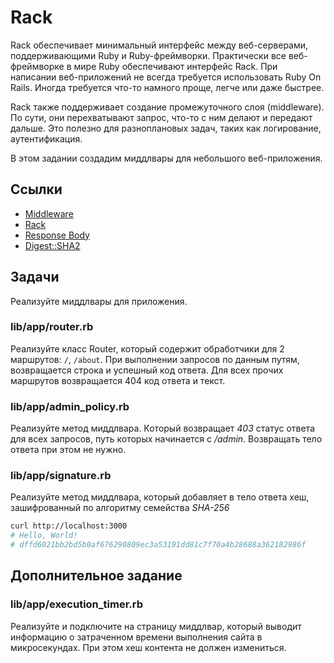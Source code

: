 # Rack

Rack обеспечивает минимальный интерфейс между веб-серверами, поддерживающими Ruby и Ruby-фреймворки. Практически все веб-фреймворке в мире Ruby обеспечивают интерфейс Rack. При написании веб-приложений не всегда требуется использовать Ruby On Rails. Иногда требуется что-то намного проще, легче или даже быстрее.

Rack также поддерживает создание промежуточного слоя (middleware). По сути, они перехватывают запрос, что-то с ним делают и передают дальше. Это полезно для разноплановых задач, таких как логирование, аутентификация.

В этом задании создадим миддлвары для небольшого веб-приложения.

## Ссылки

* [Middleware](https://en.wikipedia.org/wiki/Middleware)
* [Rack](https://github.com/rack/rack)
* [Response Body](https://github.com/rack/rack/blob/main/SPEC.rdoc#label-The+Body)
* [Digest::SHA2](https://ruby-doc.org/stdlib-2.4.0/libdoc/digest/rdoc/Digest/SHA2.html)

## Задачи

Реализуйте миддлвары для приложения.

### lib/app/router.rb

Реализуйте класс Router, который содержит обработчики для 2 маршрутов: `/`, `/about`. При выполнении запросов по данным путям, возвращается строка и успешный код ответа. Для всех прочих маршрутов возвращается 404 код ответа и текст.

### lib/app/admin_policy.rb

Реализуйте метод миддлвара. Который возвращает *403* статус ответа для всех запросов, путь которых начинается с */admin*. Возвращать тело ответа при этом не нужно.

### lib/app/signature.rb

Реализуйте метод миддлвара, который добавляет в тело ответа хеш, зашифрованный по алгоритму семейства *SHA-256*

```bash
curl http://localhost:3000
# Hello, World!
# dffd6021bb2bd5b0af676290809ec3a53191dd81c7f70a4b28688a362182986f
```

## Дополнительное задание

### lib/app/execution_timer.rb

Реализуйте и подключите на страницу миддлвар, который выводит информацию о затраченном времени выполнения сайта в микросекундах. При этом хеш контента не должен измениться.
